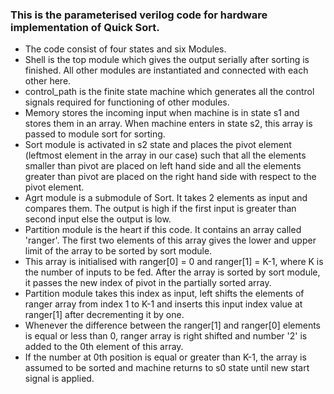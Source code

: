 ### This is the parameterised verilog code for hardware implementation of Quick Sort.
- The code consist of four states and six Modules.
- Shell is the top module which gives the output serially after sorting is finished. All other modules are instantiated and connected with each other here.
- control_path is the finite state machine which generates all the control signals required for functioning of other modules.
- Memory stores the incoming input when machine is in state s1 and stores them in an array. When machine enters in state s2, this array is passed to module sort for sorting.
- Sort module is activated in s2 state and places the pivot element (leftmost element in the array in our case) such that all the elements smaller than pivot are placed on left hand side and all the elements greater than pivot are placed on the right hand side with respect to the pivot element.
- Agrt module is a submodule of Sort. It takes 2 elements as input and compares them. The output is  high  if the first input is greater than second input else the output is low.
- Partition module is the heart if this code. It contains an array called 'ranger'. The first two elements of this array gives the lower and upper limit of the array to be sorted by sort module.
- This array is initialised with ranger[0] = 0 and ranger[1] = K-1, where K is the number of inputs to be fed. After the array is sorted by sort module, it passes the new index of pivot in the partially sorted array.
- Partition module takes this index as input, left shifts the elements of ranger array from index 1 to K-1 and inserts this input index value  at  ranger[1] after decrementing it by one.
- Whenever the difference between the ranger[1] and ranger[0] elements is equal or less than 0, ranger array is right shifted and number '2' is added to the 0th element of this array.
- If the number at 0th position is equal or greater than K-1, the array is assumed to be sorted and machine returns to s0 state until new start signal is applied.

